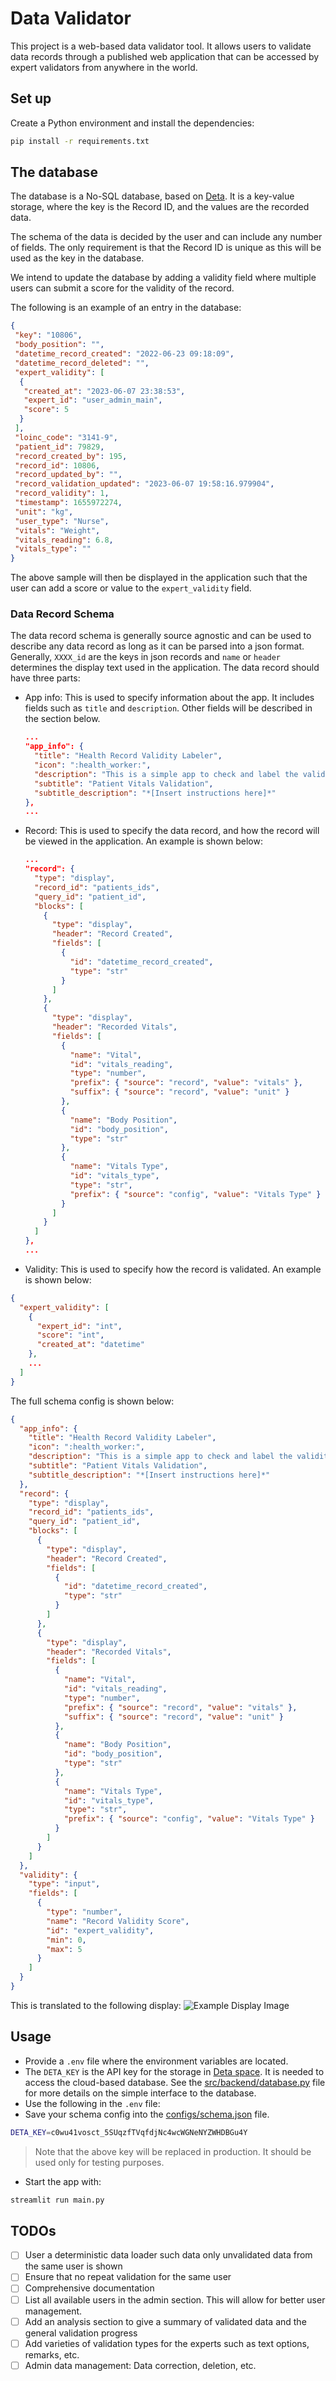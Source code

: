 # Data Validator

This project is a web-based data validator tool. It allows users to validate data records through a published web application that can be accessed by expert validators from anywhere in the world.

## Set up

Create a Python environment and install the dependencies:

```bash
pip install -r requirements.txt
```

## The database

The database is a No-SQL database, based on [Deta](https://deta.space). It is a key-value storage, where the key is the Record ID, and the values are the recorded data.

The schema of the data is decided by the user and can include any number of fields. The only requirement is that the Record ID is unique as this will be used as the key in the database.

We intend to update the database by adding a validity field where multiple users can submit a score for the validity of the record.

The following is an example of an entry in the database:

```json
{
 "key": "10806",
 "body_position": "",
 "datetime_record_created": "2022-06-23 09:18:09",
 "datetime_record_deleted": "",
 "expert_validity": [
  {
   "created_at": "2023-06-07 23:38:53",
   "expert_id": "user_admin_main",
   "score": 5
  }
 ],
 "loinc_code": "3141-9",
 "patient_id": 79829,
 "record_created_by": 195,
 "record_id": 10806,
 "record_updated_by": "",
 "record_validation_updated": "2023-06-07 19:58:16.979904",
 "record_validity": 1,
 "timestamp": 1655972274,
 "unit": "kg",
 "user_type": "Nurse",
 "vitals": "Weight",
 "vitals_reading": 6.8,
 "vitals_type": ""
}
```

The above sample will then be displayed in the application such that the user can add a score or value to the `expert_validity` field.

### Data Record Schema

The data record schema is generally source agnostic and can be used to describe any data record as long as it can be parsed into a json format. Generally, `XXXX_id` are the keys in json records and `name` or `header` determines the display text used in the application.
The data record should have three parts:

- App info: This is used to specify information about the app. It includes fields such as `title` and `description`. Other fields will be described in the section below.
  
  ```json
  ...
  "app_info": {
    "title": "Health Record Validity Labeler",
    "icon": ":health_worker:",
    "description": "This is a simple app to check and label the validity of electronic health records.",
    "subtitle": "Patient Vitals Validation",
    "subtitle_description": "*[Insert instructions here]*"
  },
  ...
  ```

- Record: This is used to specify the data record, and how the record will be viewed in the application. An example is shown below:

  ```json
  ...
  "record": {
    "type": "display",
    "record_id": "patients_ids",
    "query_id": "patient_id",
    "blocks": [
      {
        "type": "display",
        "header": "Record Created",
        "fields": [
          {
            "id": "datetime_record_created",
            "type": "str"
          }
        ]
      },
      {
        "type": "display",
        "header": "Recorded Vitals",
        "fields": [
          {
            "name": "Vital",
            "id": "vitals_reading",
            "type": "number",
            "prefix": { "source": "record", "value": "vitals" },
            "suffix": { "source": "record", "value": "unit" }
          },
          {
            "name": "Body Position",
            "id": "body_position",
            "type": "str"
          },
          {
            "name": "Vitals Type",
            "id": "vitals_type",
            "type": "str",
            "prefix": { "source": "config", "value": "Vitals Type" }
          }
        ]
      }
    ]
  },
  ...
  ```

- Validity: This is used to specify how the record is validated. An example is shown below:

```json
{
  "expert_validity": [
    {
      "expert_id": "int",
      "score": "int",
      "created_at": "datetime"
    },
    ...
  ]
}
```

The full schema config is shown below:

```json
{
  "app_info": {
    "title": "Health Record Validity Labeler",
    "icon": ":health_worker:",
    "description": "This is a simple app to check and label the validity of electronic health records.",
    "subtitle": "Patient Vitals Validation",
    "subtitle_description": "*[Insert instructions here]*"
  },
  "record": {
    "type": "display",
    "record_id": "patients_ids",
    "query_id": "patient_id",
    "blocks": [
      {
        "type": "display",
        "header": "Record Created",
        "fields": [
          {
            "id": "datetime_record_created",
            "type": "str"
          }
        ]
      },
      {
        "type": "display",
        "header": "Recorded Vitals",
        "fields": [
          {
            "name": "Vital",
            "id": "vitals_reading",
            "type": "number",
            "prefix": { "source": "record", "value": "vitals" },
            "suffix": { "source": "record", "value": "unit" }
          },
          {
            "name": "Body Position",
            "id": "body_position",
            "type": "str"
          },
          {
            "name": "Vitals Type",
            "id": "vitals_type",
            "type": "str",
            "prefix": { "source": "config", "value": "Vitals Type" }
          }
        ]
      }
    ]
  },
  "validity": {
    "type": "input",
    "fields": [
      {
        "type": "number",
        "name": "Record Validity Score",
        "id": "expert_validity",
        "min": 0,
        "max": 5
      }
    ]
  }
}
```

This is translated to the following display:
![Example Display Image](assets/example_display.png)

## Usage

- Provide a `.env` file where the environment variables are located.
- The `DETA_KEY` is the API key for the storage in [Deta space](https://deta.space). It is needed to access the cloud-based database. See the [src/backend/database.py](src/backend/database.py) file for more details on the simple interface to the database.
- Use the following in the `.env` file:
- Save your schema config into the [configs/schema.json](configs/schema.json) file.

```bash
DETA_KEY=c0wu41vosct_5SUqzfTVqfdjNc4wcWGNeNYZWHDBGu4Y
```

> Note that the above key will be replaced in production. It should be used only for testing purposes.

- Start the app with:

```bash
streamlit run main.py
```

## TODOs

- [ ] User a deterministic data loader such data only unvalidated data from the same user is shown
- [ ] Ensure that no repeat validation for the same user
- [ ] Comprehensive documentation
- [ ] List all available users in the admin section. This will allow for better user management.
- [ ] Add an analysis section to give a summary of validated data and the general validation progress
- [ ] Add varieties of validation types for the experts such as text options, remarks, etc.
- [ ] Admin data management: Data correction, deletion, etc.
